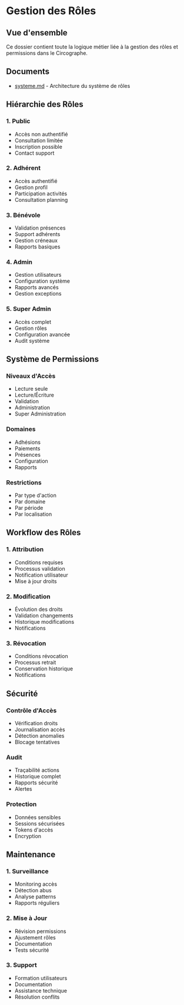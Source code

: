 # Gestion des Rôles

## Vue d'ensemble

Ce dossier contient toute la logique métier liée à la gestion des rôles et permissions dans le Circographe.

## Documents

- [systeme.md](./systeme.md) - Architecture du système de rôles

## Hiérarchie des Rôles

### 1. Public
- Accès non authentifié
- Consultation limitée
- Inscription possible
- Contact support

### 2. Adhérent
- Accès authentifié
- Gestion profil
- Participation activités
- Consultation planning

### 3. Bénévole
- Validation présences
- Support adhérents
- Gestion créneaux
- Rapports basiques

### 4. Admin
- Gestion utilisateurs
- Configuration système
- Rapports avancés
- Gestion exceptions

### 5. Super Admin
- Accès complet
- Gestion rôles
- Configuration avancée
- Audit système

## Système de Permissions

### Niveaux d'Accès
- Lecture seule
- Lecture/Écriture
- Validation
- Administration
- Super Administration

### Domaines
- Adhésions
- Paiements
- Présences
- Configuration
- Rapports

### Restrictions
- Par type d'action
- Par domaine
- Par période
- Par localisation

## Workflow des Rôles

### 1. Attribution
- Conditions requises
- Processus validation
- Notification utilisateur
- Mise à jour droits

### 2. Modification
- Évolution des droits
- Validation changements
- Historique modifications
- Notifications

### 3. Révocation
- Conditions révocation
- Processus retrait
- Conservation historique
- Notifications

## Sécurité

### Contrôle d'Accès
- Vérification droits
- Journalisation accès
- Détection anomalies
- Blocage tentatives

### Audit
- Traçabilité actions
- Historique complet
- Rapports sécurité
- Alertes

### Protection
- Données sensibles
- Sessions sécurisées
- Tokens d'accès
- Encryption

## Maintenance

### 1. Surveillance
- Monitoring accès
- Détection abus
- Analyse patterns
- Rapports réguliers

### 2. Mise à Jour
- Révision permissions
- Ajustement rôles
- Documentation
- Tests sécurité

### 3. Support
- Formation utilisateurs
- Documentation
- Assistance technique
- Résolution conflits 